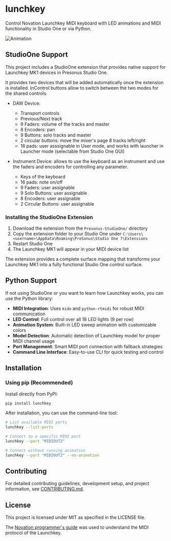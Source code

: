 # lunchkey

Control Novation Launchkey MIDI keyboard with LED animations and MIDI functionality in Studio One or via Python.

![Animation](https://github.com/user-attachments/assets/7bc74796-42e6-432a-b0c4-b2bb83b66e5e)

## StudioOne Support

This project includes a StudioOne extension that provides native support for Launchkey MK1 devices in Presonus Studio One.

It provides two devices that will be added automatically once the extension is installed. InControl buttons allow to switch between the two modes for the shared controls.

- DAW Device:
  - Transport controls
  - Previous/Next track
  - 9 Faders: volume of the tracks and master
  - 8 Encoders: pan
  - 9 Buttons: solo tracks and master
  - 2 circular buttons: move the mixer's page 8 tracks left/right
  - 16 pads: user asssignable in User mode, and works with launcher in Launcher mode (selectable from Studio One GUI)

- Instrument Device: allows to use the keyboard as an instrument and use the faders and encoders for controlling any parameter.
  - Keys of the keyboard
  - 16 pads: note on/off
  - 9 Faders: user assignable
  - 9 Solo Buttons: user assignable
  - 8 Encoders: user assignable
  - 2 Circular Buttons: user assignable

### Installing the StudioOne Extension

1. Download the extension from the `Presonus-StudioOne/` directory
2. Copy the extension folder to your Studio One under `C:\Users\<username>\AppData\Roaming\PreSonus\Studio One 7\Extensions`
3. Restart Studio One
4. The Launchkey MK1 will appear in your MIDI device list

The extension provides a complete surface mapping that transforms your Launchkey MK1 into a fully functional Studio One control surface.

## Python Support

If not using StudioOne or you want to learn how Launchkey works, you can use the Python library:

- **MIDI Integration**: Uses `mido` and `python-rtmidi` for robust MIDI communication
- **LED Control**: Full control over all 18 LED lights (9 per row)
- **Animation System**: Built-in LED sweep animation with customizable colors
- **Model Detection**: Automatic detection of Launchkey model for proper MIDI channel usage
- **Port Management**: Smart MIDI port connection with fallback strategies
- **Command Line Interface**: Easy-to-use CLI for quick testing and control

## Installation

### Using pip (Recommended)

Install directly from PyPI:

```bash
pip install lunchkey
```

After installation, you can use the command-line tool:

```bash
# List available MIDI ports
lunchkey --list-ports

# Connect to a specific MIDI port
lunchkey --port "MIDIOUT2"

# Connect without running animation
lunchkey --port "MIDIOUT2" --no-animation
```

## Contributing

For detailed contributing guidelines, development setup, and project information, see [CONTRIBUTING.md](CONTRIBUTING.md).

## License

This project is licensed under MIT as specified in the LICENSE file.


The [Novation programmer's guide](https://fael-downloads-prod.focusrite.com/customer/prod/s3fs-public/novation/downloads/10535/launchkey-mk2-programmers-reference-guide.pdf) was used to understand the MIDI protocol of the Launchkey.
